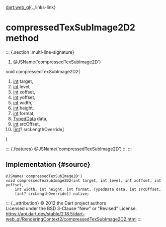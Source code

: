 [dart:web\_gl](../../dart-web_gl/dart-web_gl-library){._links-link}

compressedTexSubImage2D2 method
===============================

::: {.section .multi-line-signature}
<div>

1.  \@JSName(\'compressedTexSubImage2D\')

</div>

void compressedTexSubImage2D2(

1.  [int](../../dart-core/int-class) target,
2.  [int](../../dart-core/int-class) level,
3.  [int](../../dart-core/int-class) xoffset,
4.  [int](../../dart-core/int-class) yoffset,
5.  [int](../../dart-core/int-class) width,
6.  [int](../../dart-core/int-class) height,
7.  [int](../../dart-core/int-class) format,
8.  [TypedData](../../dart-typed_data/typeddata-class) data,
9.  [int](../../dart-core/int-class) srcOffset,
10. \[[int](../../dart-core/int-class)? srcLengthOverride\]

)

::: {.features}
\@JSName(\'compressedTexSubImage2D\')
:::
:::

Implementation {#source}
--------------

``` {.language-dart data-language="dart"}
@JSName('compressedTexSubImage2D')
void compressedTexSubImage2D2(int target, int level, int xoffset, int yoffset,
    int width, int height, int format, TypedData data, int srcOffset,
    [int? srcLengthOverride]) native;
```

::: {._attribution}
© 2012 the Dart project authors\
Licensed under the BSD 3-Clause \"New\" or \"Revised\" License.\
<https://api.dart.dev/stable/2.18.5/dart-web_gl/RenderingContext2/compressedTexSubImage2D2.html>
:::
